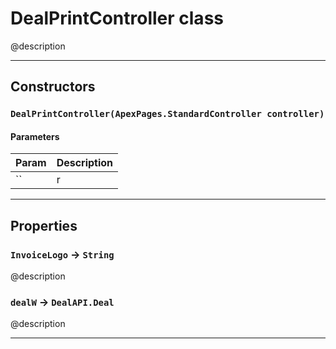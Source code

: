 # DealPrintController class

@description

---
## Constructors
### `DealPrintController(ApexPages.StandardController controller)`
#### Parameters
|Param|Description|
|-----|-----------|
|`` | r |

---
## Properties

### `InvoiceLogo` → `String`

@description

### `dealW` → `DealAPI.Deal`

@description

---
